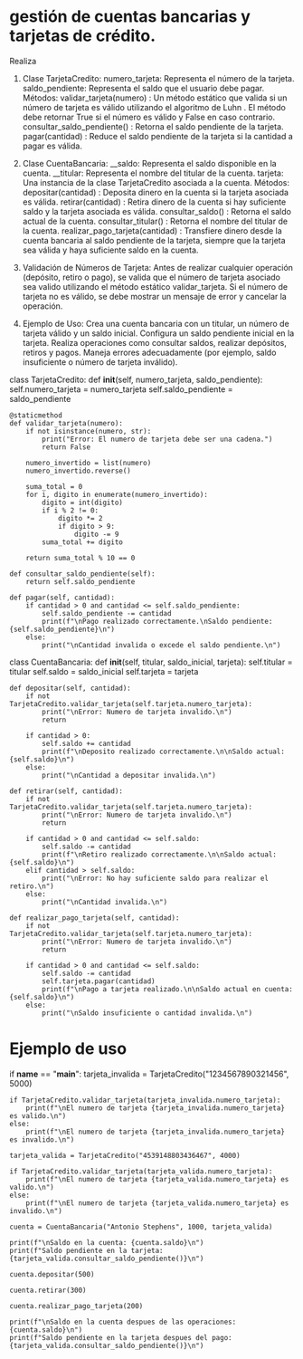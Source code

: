 # gestión de cuentas bancarias y tarjetas de crédito.
Realiza 
1. Clase TarjetaCredito: numero_tarjeta: Representa el número de la tarjeta. saldo_pendiente: Representa el saldo que el usuario debe pagar. Métodos: validar_tarjeta(numero) : Un método estático que valida si un número de tarjeta es válido utilizando el algoritmo de Luhn . El método debe retornar True si el número es válido y False en caso contrario. consultar_saldo_pendiente() : Retorna el saldo pendiente de la tarjeta. pagar(cantidad) : Reduce el saldo pendiente de la tarjeta si la cantidad a pagar es válida. 

2. Clase CuentaBancaria: __saldo: Representa el saldo disponible en la cuenta. __titular: Representa el nombre del titular de la cuenta. tarjeta: Una instancia de la clase TarjetaCredito asociada a la cuenta. Métodos: depositar(cantidad) : Deposita dinero en la cuenta si la tarjeta asociada es válida. retirar(cantidad) : Retira dinero de la cuenta si hay suficiente saldo y la tarjeta asociada es válida. consultar_saldo() : Retorna el saldo actual de la cuenta. consultar_titular() : Retorna el nombre del titular de la cuenta. realizar_pago_tarjeta(cantidad) : Transfiere dinero desde la cuenta bancaria al saldo pendiente de la tarjeta, siempre que la tarjeta sea válida y haya suficiente saldo en la cuenta. 

3. Validación de Números de Tarjeta: Antes de realizar cualquier operación (depósito, retiro o pago), se valida que el número de tarjeta asociado sea valido utilizando el método estático validar_tarjeta. Si el número de tarjeta no es válido, se debe mostrar un mensaje de error y cancelar la operación.

4. Ejemplo de Uso: Crea una cuenta bancaria con un titular, un número de tarjeta válido y un saldo inicial. Configura un saldo pendiente inicial en la tarjeta. Realiza operaciones como consultar saldos, realizar depósitos, retiros y pagos. Maneja errores adecuadamente (por ejemplo, saldo insuficiente o número de tarjeta inválido).

class TarjetaCredito:
    def __init__(self, numero_tarjeta, saldo_pendiente):
        self.numero_tarjeta = numero_tarjeta
        self.saldo_pendiente = saldo_pendiente

    @staticmethod
    def validar_tarjeta(numero):
        if not isinstance(numero, str):
            print("Error: El numero de tarjeta debe ser una cadena.")
            return False

        numero_invertido = list(numero)
        numero_invertido.reverse()

        suma_total = 0
        for i, digito in enumerate(numero_invertido):
            digito = int(digito)
            if i % 2 != 0:  
                digito *= 2
                if digito > 9:
                    digito -= 9
            suma_total += digito

        return suma_total % 10 == 0

    def consultar_saldo_pendiente(self):
        return self.saldo_pendiente

    def pagar(self, cantidad):
        if cantidad > 0 and cantidad <= self.saldo_pendiente:
            self.saldo_pendiente -= cantidad
            print(f"\nPago realizado correctamente.\nSaldo pendiente: {self.saldo_pendiente}\n")
        else:
            print("\nCantidad invalida o excede el saldo pendiente.\n")

class CuentaBancaria:
    def __init__(self, titular, saldo_inicial, tarjeta):
        self.titular = titular
        self.saldo = saldo_inicial
        self.tarjeta = tarjeta

    def depositar(self, cantidad):
        if not TarjetaCredito.validar_tarjeta(self.tarjeta.numero_tarjeta):
            print("\nError: Numero de tarjeta invalido.\n")
            return

        if cantidad > 0:
            self.saldo += cantidad
            print(f"\nDeposito realizado correctamente.\n\nSaldo actual: {self.saldo}\n")
        else:
            print("\nCantidad a depositar invalida.\n")

    def retirar(self, cantidad):
        if not TarjetaCredito.validar_tarjeta(self.tarjeta.numero_tarjeta):
            print("\nError: Numero de tarjeta invalido.\n")
            return

        if cantidad > 0 and cantidad <= self.saldo:
            self.saldo -= cantidad
            print(f"\nRetiro realizado correctamente.\n\nSaldo actual: {self.saldo}\n")
        elif cantidad > self.saldo:
            print("\nError: No hay suficiente saldo para realizar el retiro.\n")
        else:
            print("\nCantidad invalida.\n")

    def realizar_pago_tarjeta(self, cantidad):
        if not TarjetaCredito.validar_tarjeta(self.tarjeta.numero_tarjeta):
            print("\nError: Numero de tarjeta invalido.\n")
            return

        if cantidad > 0 and cantidad <= self.saldo:
            self.saldo -= cantidad
            self.tarjeta.pagar(cantidad)
            print(f"\nPago a tarjeta realizado.\n\nSaldo actual en cuenta: {self.saldo}\n")
        else:
            print("\nSaldo insuficiente o cantidad invalida.\n")

# Ejemplo de uso
if __name__ == "__main__":
    tarjeta_invalida = TarjetaCredito("1234567890321456", 5000)

    if TarjetaCredito.validar_tarjeta(tarjeta_invalida.numero_tarjeta):
        print(f"\nEl numero de tarjeta {tarjeta_invalida.numero_tarjeta} es valido.\n")
    else:
        print(f"\nEl numero de tarjeta {tarjeta_invalida.numero_tarjeta} es invalido.\n")

    tarjeta_valida = TarjetaCredito("4539148803436467", 4000)

    if TarjetaCredito.validar_tarjeta(tarjeta_valida.numero_tarjeta):
        print(f"\nEl numero de tarjeta {tarjeta_valida.numero_tarjeta} es valido.\n")
    else:
        print(f"\nEl numero de tarjeta {tarjeta_valida.numero_tarjeta} es invalido.\n")

    cuenta = CuentaBancaria("Antonio Stephens", 1000, tarjeta_valida)

    print(f"\nSaldo en la cuenta: {cuenta.saldo}\n")
    print(f"Saldo pendiente en la tarjeta: {tarjeta_valida.consultar_saldo_pendiente()}\n")

    cuenta.depositar(500)

    cuenta.retirar(300)

    cuenta.realizar_pago_tarjeta(200)

    print(f"\nSaldo en la cuenta despues de las operaciones: {cuenta.saldo}\n")
    print(f"Saldo pendiente en la tarjeta despues del pago: {tarjeta_valida.consultar_saldo_pendiente()}\n")
